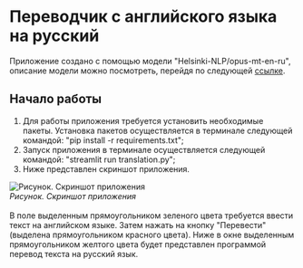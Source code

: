 # Переводчик с английского языка на русский
Приложение создано с помощью модели "Helsinki-NLP/opus-mt-en-ru", описание модели можно посмотреть, перейдя по следующей [ссылке](https://huggingface.co/Helsinki-NLP/opus-mt-en-ru).
## Начало работы
1. Для работы приложения требуется установить необходимые пакеты. Установка пакетов осуществляется в терминале следующей командой: "pip install -r requirements.txt";
2. Запуск приложения в терминале осуществляется следующей командой: "streamlit run translation.py";
3. Ниже представлен скриншот приложения.
<image src="screenshot.png" alt="Рисунок. Скриншот приложения">
<br><i>Рисунок. Скриншот приложения</i>
<br><br>
В поле выделенным прямоугольником зеленого цвета требуется ввести текст на английском языке. Затем нажать на кнопку "Перевести" (выделена прямоугольником красного цвета). Ниже в окне выделенным прямоугольником желтого цвета будет представлен программой перевод текста на русский язык.
